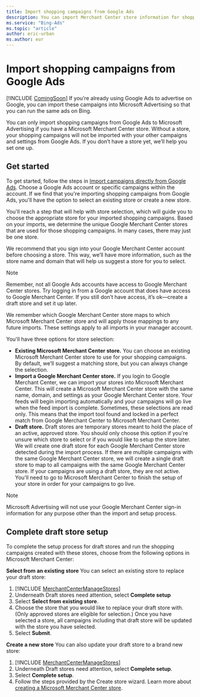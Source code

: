 ```yaml
---
title: Import shopping campaigns from Google Ads
description: You can import Merchant Center store information for shopping campaigns into Microsoft Advertising from Google Ads.
ms.service: "Bing-Ads"
ms.topic: "article"
author: eric-urban
ms.author: eur
---
```


# Import shopping campaigns from Google Ads

[!INCLUDE [ComingSoon](./includes/ComingSoon.md)]
If you’re already using Google Ads to advertise on Google, you can import these campaigns into Microsoft Advertising so that you can run the same ads on Bing.

You can only import shopping campaigns from Google Ads to Microsoft Advertising if you have a Microsoft Merchant Center store. Without a store, your shopping campaigns will not be imported with your other campaigns and settings from Google Ads. If you don’t have a store yet, we’ll help you set one up.

## Get started

To get started, follow the steps in [Import campaigns directly from Google Ads](./hlp_BA_PROC_ImportCampaign.md). Choose a Google Ads account or specific campaigns within the account. If we find that you're importing shopping campaigns from Google Ads, you'll have the option to select an existing store or create a new store.

You'll reach a step that will help with store selection, which will guide you to choose the appropriate store for your imported shopping campaigns. Based on your imports, we determine the unique Google Merchant Center stores that are used for those shopping campaigns. In many cases, there may just be one store.

We recommend that you sign into your Google Merchant Center account before choosing a store. This way, we’ll have more information, such as the store name and domain that will help us suggest a store for you to select.

> [!NOTE]
> Remember, not all Google Ads accounts have access to Google Merchant Center stores. Try logging in from a Google account that does have access to Google Merchant Center. If you still don’t have access, it’s ok—create a draft store and set it up later.

We remember which Google Merchant Center store maps to which Microsoft Merchant Center store and will apply those mappings to any future imports. These settings apply to all imports in your manager account.

You'll have three options for store selection:

- **Existing Microsoft Merchant Center store.**  You can choose an existing Microsoft Merchant Center store to use for your shopping campaigns. By default, we’ll suggest a matching store, but you can always change the selection.
- **Import a Google Merchant Center store.**  If you login to Google Merchant Center, we can import your stores into Microsoft Merchant Center. This will create a Microsoft Merchant Center store with the same name, domain, and settings as your Google Merchant Center store. Your feeds will begin importing automatically and your campaigns will go live when the feed import is complete. Sometimes, these selections are read only. This means that the import tool found and locked in a perfect match from Google Merchant Center to Microsoft Merchant Center.
- **Draft store.**  Draft stores are temporary stores meant to hold the place of an active, approved store. You should only choose this option if you're unsure which store to select or if you would like to setup the store later. We will create one draft store for each Google Merchant Center store detected during the import process. If there are multiple campaigns with the same Google Merchant Center store, we will create a single draft store to map to all campaigns with the same Google Merchant Center store. If your campaigns are using a draft store, they are not active. You'll need to go to Microsoft Merchant Center to finish the setup of your store in order for your campaigns to go live.

> [!NOTE]
> Microsoft Advertising will not use your Google Merchant Center sign-in information for any purpose other than the import and setup process.

## Complete draft store setup

To complete the setup process for draft stores and run the shopping campaigns created with these stores, choose from the following options in Microsoft Merchant Center:

**Select from an existing store**
You can select an existing store to replace your draft store:

1. [!INCLUDE [MerchantCenterManageStores](./includes/MerchantCenterManageStores.md)]
1. Underneath Draft stores need attention, select **Complete setup**
1. Select **Select from existing store**.
1. Choose the store that you would like to replace your draft store with. (Only approved stores are eligible for selection.) Once you have selected a store, all campaigns including that draft store will be updated with the store you have selected.
1. Select **Submit**.

**Create a new store**
You can also update your draft store to a brand new store:

1. [!INCLUDE [MerchantCenterManageStores](./includes/MerchantCenterManageStores.md)]
1. Underneath Draft stores need attention, select **Complete setup**.
1. Select **Complete setup**.
1. Follow the steps provided by the Create store wizard. Learn more about [ creating a Microsoft Merchant Center store](./hlp_BA_PROC_CreateBingMerchantCenterStore.md).


